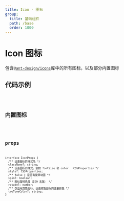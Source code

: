 ```yaml
---
title: Icon - 图标
group:
  title: 基础组件
  path: /base
  order: 1000
--- 
```


<!-- 样式 -->

# Icon 图标

包含[`@ant-design/icons`](https://ant.design/components/icon-cn)库中的所有图标，以及部分内置图标

## 代码示例

<code src="./icon-demo.tsx"/>

## 内置图标

<code src="./icon-demo3.tsx" inline />

## props

```tsx | pure
interface IconProps {
  /** 设置图标的样式名 */
  className?: string;
  /** 设置图标的样式，例如 fontSize 和 color	CSSProperties */
  style?: CSSProperties;
  /** false | 是否有旋转动画 */
  spin?: boolean;
  /** 图标旋转角度（IE9 无效） */
  rotate?: number;
  /** 仅适用双色图标。设置双色图标的主要颜色 */
  twoToneColor?: string;
}
```
